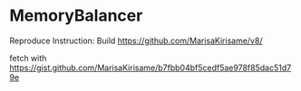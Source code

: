 # MemoryBalancer

Reproduce Instruction:
Build https://github.com/MarisaKirisame/v8/

fetch with https://gist.github.com/MarisaKirisame/b7fbb04bf5cedf5ae978f85dac51d79e
